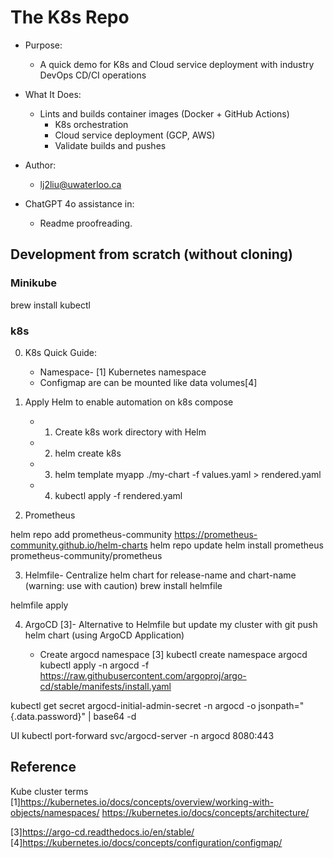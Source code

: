 # The K8s Repo

- Purpose:
    - A quick demo for K8s and Cloud service deployment with industry DevOps CD/CI operations 

- What It Does:
    - Lints and builds container images (Docker + GitHub Actions) 
        - K8s orchestration 
        - Cloud service deployment (GCP, AWS)
        - Validate builds and pushes 

- Author: 
    - lj2liu@uwaterloo.ca

- ChatGPT 4o assistance in: 
    -  Readme proofreading. 

## Development from scratch (without cloning)

### Minikube 

brew install kubectl   


### k8s 

0. K8s Quick Guide:
    - Namespace- [1]
     Kubernetes namespace 
    - Configmap are can be mounted like data volumes[4]

1. Apply Helm to enable automation on k8s compose

    - 1. Create k8s work directory with Helm     
    - 2. helm create k8s
    - 3. helm template myapp ./my-chart -f values.yaml > rendered.yaml
    - 4. kubectl apply -f rendered.yaml



2. Prometheus

helm repo add prometheus-community https://prometheus-community.github.io/helm-charts
helm repo update
helm install prometheus prometheus-community/prometheus




3. Helmfile- Centralize helm chart for release-name and chart-name (warning: use with caution)
brew install helmfile

helmfile apply

4. ArgoCD [3]- Alternative to Helmfile  but update my cluster with git push helm chart (using ArgoCD Application)

    -  Create argocd namespace
[3]
kubectl create namespace argocd
kubectl apply -n argocd -f https://raw.githubusercontent.com/argoproj/argo-cd/stable/manifests/install.yaml

kubectl get secret argocd-initial-admin-secret -n argocd -o jsonpath="{.data.password}" | base64 -d

UI
kubectl port-forward svc/argocd-server -n argocd 8080:443

## Reference

Kube cluster terms
[1]https://kubernetes.io/docs/concepts/overview/working-with-objects/namespaces/ 
https://kubernetes.io/docs/concepts/architecture/ 

[3]https://argo-cd.readthedocs.io/en/stable/ 
[4]https://kubernetes.io/docs/concepts/configuration/configmap/ 